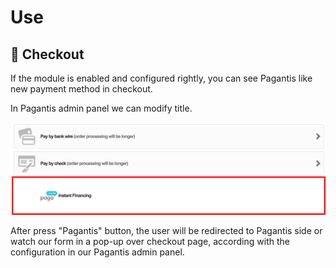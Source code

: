 # Use

## :eyes: Checkout

If the module is enabled and configured rightly, you can see Pagantis like new payment method in checkout.

In Pagantis admin panel we can modify title.

![Step 1](./prestashop_checkout.png?raw=true "Step 1")

After press "Pagantis" button, the user will be redirected to Pagantis side or watch our form in a pop-up over checkout page, according with the configuration in our Pagantis admin panel.